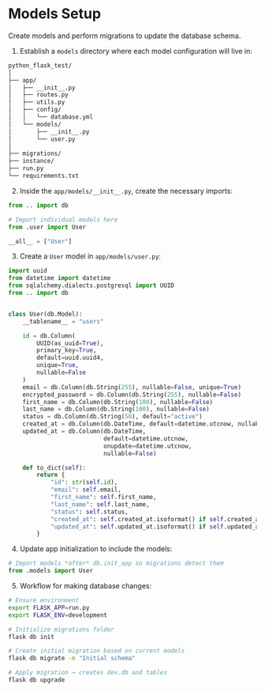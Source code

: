 # Models Setup

Create models and perform migrations to update the database schema.

1. Establish a `models` directory where each model configuration will live in:

```bash
python_flask_test/
│
├── app/
│   ├── __init__.py
│   ├── routes.py
│   ├── utils.py
│   ├── config/
│   │   └── database.yml
│   └── models/
│       ├── __init__.py
│       └── user.py
│
├── migrations/
├── instance/
├── run.py
└── requirements.txt
```

2. Inside the `app/models/__init__.py`, create the necessary imports:

```python
from .. import db

# Import individual models here
from .user import User

__all__ = ["User"]
```

3. Create a `User` model in `app/models/user.py`:

```python
import uuid
from datetime import datetime
from sqlalchemy.dialects.postgresql import UUID
from .. import db


class User(db.Model):
    __tablename__ = "users"

    id = db.Column(
        UUID(as_uuid=True),
        primary_key=True,
        default=uuid.uuid4,
        unique=True,
        nullable=False
    )
    email = db.Column(db.String(255), nullable=False, unique=True)
    encrypted_password = db.Column(db.String(255), nullable=False)
    first_name = db.Column(db.String(100), nullable=False)
    last_name = db.Column(db.String(100), nullable=False)
    status = db.Column(db.String(50), default="active")
    created_at = db.Column(db.DateTime, default=datetime.utcnow, nullable=False)
    updated_at = db.Column(db.DateTime,
                           default=datetime.utcnow,
                           onupdate=datetime.utcnow,
                           nullable=False)

    def to_dict(self):
        return {
            "id": str(self.id),
            "email": self.email,
            "first_name": self.first_name,
            "last_name": self.last_name,
            "status": self.status,
            "created_at": self.created_at.isoformat() if self.created_at else None,
            "updated_at": self.updated_at.isoformat() if self.updated_at else None,
        }
```

4. Update app initialization to include the models:

```python
# Import models *after* db.init_app so migrations detect them
from .models import User
```

5. Workflow for making database changes:

```bash
# Ensure environment
export FLASK_APP=run.py
export FLASK_ENV=development

# Initialize migrations folder
flask db init

# Create initial migration based on current models
flask db migrate -m "Initial schema"

# Apply migration → creates dev.db and tables
flask db upgrade
```
